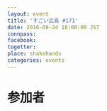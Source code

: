 ```yaml
---
layout: event
title: 'すごい広島 #171'
date: 2016-08-24 18:00:00 JST
connpass: 
facebook: 
togetter: 
place: shakehands
categories: events
---
```


# 参加者
